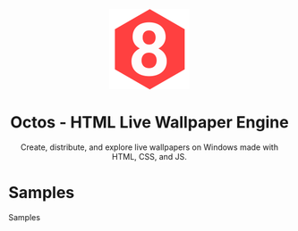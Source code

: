<div align="center">
<img src="img/tray.png" />
<h1>Octos - HTML Live Wallpaper Engine</h1>
<p>Create, distribute, and explore live wallpapers on Windows made with HTML, CSS, and JS.</p>
</div>

# Samples
Samples
